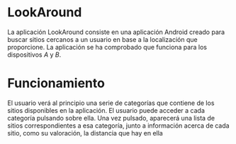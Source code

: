 # LookAround

La aplicación LookAround consiste en una aplicación Android creado para buscar sitios cercanos a un usuario en base a la localización que proporcione. La aplicación se ha comprobado que funciona para los dispositivos _A_ y _B_.

# Funcionamiento
El usuario verá al principio una serie de categorías que contiene de los sitios disponibles en la aplicación. El usuario puede acceder a cada categoría pulsando sobre ella. Una vez pulsado, aparecerá una lista de sitios correspondientes a esa categoría, junto a información acerca de cada sitio, como su valoración, la distancia que hay en ella 
